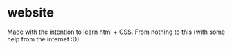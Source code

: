 # website
Made with the intention to learn html + CSS. From nothing to this (with some help from the internet :D)
